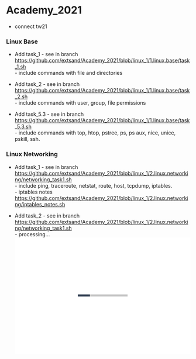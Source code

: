 # Academy_2021
- connect tw21


### Linux Base

- Add task_1 - see in branch 
    <br>https://github.com/extsand/Academy_2021/blob/linux_1/1.linux.base/task_1.sh
    <br>- include commands with file and directories 

- Add task_2 - see in branch 
    <br>https://github.com/extsand/Academy_2021/blob/linux_1/1.linux.base/task_2.sh
    <br>- include commands with user, group, file permissions

- Add task_5.3 - see in branch 
    <br>https://github.com/extsand/Academy_2021/blob/linux_1/1.linux.base/task_5.3.sh
    <br>- include commands with top, htop, pstree, ps, ps aux, nice, unice, pskill, ssh.

### Linux Networking
- Add task_1 - see in branch
    <br>https://github.com/extsand/Academy_2021/blob/linux_1/2.linux.networking/networking_task1.sh
    <br>- include ping, traceroute, netstat, route, host, tcpdump, iptables.
		<br>- iptables notes https://github.com/extsand/Academy_2021/blob/linux_1/2.linux.networking/iptables_notes.sh

- Add task_2 - see in branch
    <br>https://github.com/extsand/Academy_2021/blob/linux_1/2.linux.networking/networking_task1.sh
    <br>- processing...
    ![animation](https://github.com/extsand/Academy_2021/blob/linux_1/img/loading.gif)
   
